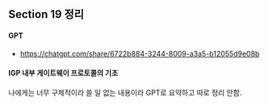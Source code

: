 ## Section 19 정리

#### GPT

- https://chatgpt.com/share/6722b884-3244-8009-a3a5-b12055d9e08b

#### IGP 내부 게이트웨이 프로토콜의 기초

나에게는 너무 구체적이라 쓸 일 없는 내용이라 GPT로 요약하고 따로 정리 안함.

